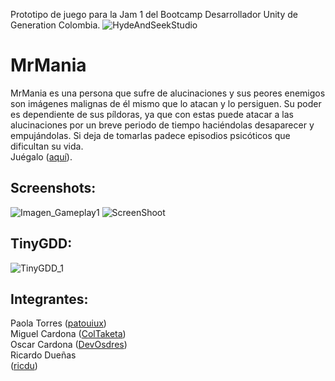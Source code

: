 Prototipo de juego para la Jam 1 del Bootcamp Desarrollador Unity de Generation Colombia.
![HydeAndSeekStudio](https://github.com/RicardoDuennas/MrMania/assets/11465785/a6b03636-32fe-47d9-8e76-f5e3832105f0)

# MrMania
MrMania es una persona que sufre de alucinaciones y sus peores enemigos son imágenes malignas de él mismo que lo atacan y lo persiguen.
Su poder es dependiente de sus píldoras, ya que con estas puede atacar a las alucinaciones por un breve periodo de tiempo haciéndolas desaparecer y empujándolas. Si deja de tomarlas padece episodios psicóticos que dificultan su vida.<br>
Juégalo ([aquí](https://coltaketa.itch.io/mr-mania)).


## Screenshots:
![Imagen_Gameplay1](https://github.com/RicardoDuennas/MrMania/assets/11465785/779e7b1c-c55e-4584-a929-2b2cfd4b6964)
![ScreenShoot](https://github.com/RicardoDuennas/MrMania/assets/11465785/1c75328b-fa3e-4e00-a79f-d805a931f069)


## TinyGDD:
![TinyGDD_1](https://github.com/RicardoDuennas/MrMania/assets/11465785/59a7907d-5bc7-42b5-ada1-f47a9b6c11be)


## Integrantes:
Paola Torres ([patouiux](https://patouiux.itch.io/)) <br>
Miguel Cardona ([ColTaketa](https://coltaketa.itch.io/)) <br>
Oscar Cardona ([DevOsdres](https://devosdres.itch.io/)) <br>
Ricardo Dueñas<br> ([ricdu](https://ricdu.itch.io/))
